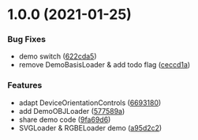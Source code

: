 # 1.0.0 (2021-01-25)


### Bug Fixes

* demo switch ([622cda5](https://github.com/deepkolos/three-platformize-demo-wechat/commit/622cda5cfb121d178ab2c587eaf6174a93882899))
* remove DemoBasisLoader & add todo flag ([ceccd1a](https://github.com/deepkolos/three-platformize-demo-wechat/commit/ceccd1a1a0474257e59104abe5904f0780854038))


### Features

* adapt DeviceOrientationControls ([6693180](https://github.com/deepkolos/three-platformize-demo-wechat/commit/6693180d89178bd2f690e85db6179ccc0eae7a43))
* add DemoOBJLoader ([577589a](https://github.com/deepkolos/three-platformize-demo-wechat/commit/577589a796b53ba89979c593173cea1e6af28b1e))
* share demo code ([9fa69d6](https://github.com/deepkolos/three-platformize-demo-wechat/commit/9fa69d64e7caebcfef50876c51a26046eb06168e))
* SVGLoader & RGBELoader demo ([a95d2c2](https://github.com/deepkolos/three-platformize-demo-wechat/commit/a95d2c2496955160d07e917b9716989c5f9a73fe))



